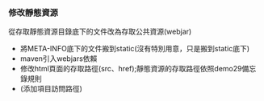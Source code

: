 ### 修改靜態資源
從存取靜態資源目錄底下的文件改為存取公共資源(webjar)  
- 將META-INFO底下的文件搬到static(沒有特別用意，只是搬到static底下)
- maven引入webjars依賴
- 修改html頁面的存取路徑(src、href);靜態資源的存取路徑依照demo29備忘錄規則
- (添加項目訪問路徑)